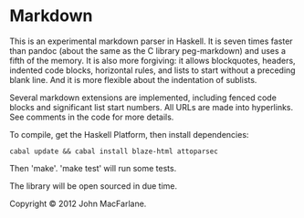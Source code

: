 Markdown
========

This is an experimental markdown parser in Haskell.  It is seven times faster
than pandoc (about the same as the C library peg-markdown) and uses a fifth of
the memory.  It is also more forgiving:  it allows blockquotes, headers,
indented code blocks, horizontal rules, and lists to start without a preceding
blank line.  And it is more flexible about the indentation of sublists.

Several markdown extensions are implemented, including fenced code blocks and
significant list start numbers.  All URLs are made into hyperlinks.
See comments in the code for more details.

To compile, get the Haskell Platform, then install dependencies:

    cabal update && cabal install blaze-html attoparsec

Then 'make'.  'make test' will run some tests.

The library will be open sourced in due time.

Copyright &copy; 2012 John MacFarlane.

